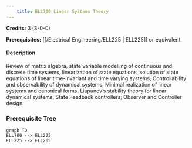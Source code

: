 ```yaml
---
    title: ELL700 Linear Systems Theory
---
```

**Credits:** 3 (3-0-0)



**Prerequisites:** [[/Electrical Engineering/ELL225 | ELL225]] or equivalent

#### Description 
Review of matrix algebra, state variable modelling of continuous and discrete time systems, linearization of state equations, solution of state equations of linear time-invariant and time varying systems, Controllability and observability of dynamical systems, Minimal realization of linear systems and canonical forms, Liapunov’s stability theory for linear dynamical systems, State Feedback controllers, Observer and Controller design.

### Prerequisite Tree

```mermaid
graph TD
ELL700 --> ELL225
ELL225 --> ELL205
```